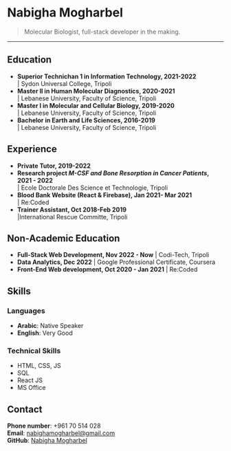 # Nabigha Mogharbel
> Molecular Biologist, full-stack developer in the making.
---


## Education
- **Superior Technichan 1 in Information Technology, 2021-2022** \
| Sydon Universal College, Tripoli                         
- **Master II in Human Molecular Diagnostics, 2020-2021** \
| Lebanese University, Faculty of Science, Tripoli        
- **Master I in Molecular and Cellular Biology, 2019-2020** \
| Lebanese University, Faculty of Science, Tripoli         
- **Bachelor in Earth and Life Sciences, 2016-2019** \
| Lebanese University, Faculty of Science, Tripoli          


## Experience
- **Private Tutor, 2019-2022**                                              
- **Research project *M-CSF and Bone Resorption in Cancer Patients*,  2021 - 2022** \
| Ecole Doctorale Des Science et Technologie, Tripoli
- **Blood Bank Website (React & Firebase), Jan 2021- Mar 2021** \
| Re:Coded
- **Trainer Assistant,  Oct 2018-Feb 2019** \
|International Rescue Committe, Tripoli


## Non-Academic Education
- **Full-Stack Web Development, Nov 2022 - Now**
| Codi-Tech, Tripoli
- **Data Analytics, Dec 2022**
| Google Professional Certificate, Coursera
- **Front-End Web development, Oct 2020 - Jan 2021**
| Re:Coded


## Skills
### Languages
- **Arabic**: Native Speaker
- **English**: Very Good


### Technical Skills
- HTML, CSS, JS
- SQL
- React JS
- MS Office


## Contact
**Phone number**: +961 70 514 028 \
**Email**: nabighamogharbel@gmail.com \
**GitHub**: [Nabigha Mogharbel](https://github.com/nabigha-mogharbel)